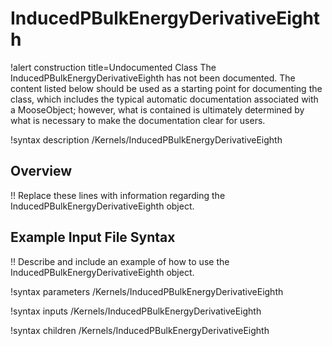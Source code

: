 # InducedPBulkEnergyDerivativeEighth

!alert construction title=Undocumented Class
The InducedPBulkEnergyDerivativeEighth has not been documented. The content listed below should be used as a starting point for
documenting the class, which includes the typical automatic documentation associated with a
MooseObject; however, what is contained is ultimately determined by what is necessary to make the
documentation clear for users.

!syntax description /Kernels/InducedPBulkEnergyDerivativeEighth

## Overview

!! Replace these lines with information regarding the InducedPBulkEnergyDerivativeEighth object.

## Example Input File Syntax

!! Describe and include an example of how to use the InducedPBulkEnergyDerivativeEighth object.

!syntax parameters /Kernels/InducedPBulkEnergyDerivativeEighth

!syntax inputs /Kernels/InducedPBulkEnergyDerivativeEighth

!syntax children /Kernels/InducedPBulkEnergyDerivativeEighth

